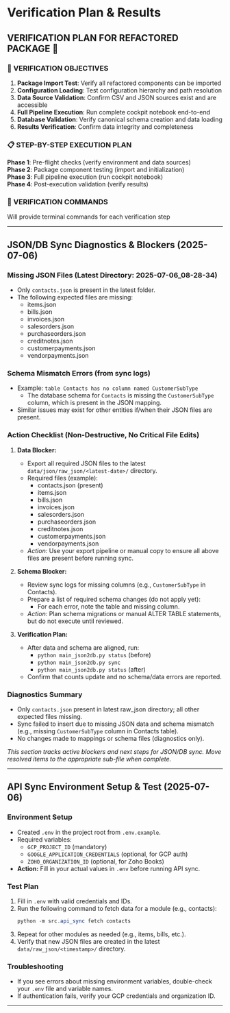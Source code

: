 # Verification Plan & Results

## VERIFICATION PLAN FOR REFACTORED PACKAGE 🧪

### 🎯 VERIFICATION OBJECTIVES
1. **Package Import Test**: Verify all refactored components can be imported
2. **Configuration Loading**: Test configuration hierarchy and path resolution
3. **Data Source Validation**: Confirm CSV and JSON sources exist and are accessible
4. **Full Pipeline Execution**: Run complete cockpit notebook end-to-end
5. **Database Validation**: Verify canonical schema creation and data loading
6. **Results Verification**: Confirm data integrity and completeness

### 📋 STEP-BY-STEP EXECUTION PLAN
**Phase 1**: Pre-flight checks (verify environment and data sources)  
**Phase 2**: Package component testing (import and initialization)  
**Phase 3**: Full pipeline execution (run cockpit notebook)  
**Phase 4**: Post-execution validation (verify results)  

### 🔧 VERIFICATION COMMANDS
Will provide terminal commands for each verification step

---

## JSON/DB Sync Diagnostics & Blockers (2025-07-06)

### Missing JSON Files (Latest Directory: 2025-07-06_08-28-34)
- Only `contacts.json` is present in the latest folder.
- The following expected files are missing:
    - items.json
    - bills.json
    - invoices.json
    - salesorders.json
    - purchaseorders.json
    - creditnotes.json
    - customerpayments.json
    - vendorpayments.json

### Schema Mismatch Errors (from sync logs)
- Example: `table Contacts has no column named CustomerSubType`
    - The database schema for `Contacts` is missing the `CustomerSubType` column, which is present in the JSON mapping.
- Similar issues may exist for other entities if/when their JSON files are present.

### Action Checklist (Non-Destructive, No Critical File Edits)
1. **Data Blocker:**
   - Export all required JSON files to the latest `data/json/raw_json/<latest-date>/` directory.
   - Required files (example):
     - contacts.json (present)
     - items.json
     - bills.json
     - invoices.json
     - salesorders.json
     - purchaseorders.json
     - creditnotes.json
     - customerpayments.json
     - vendorpayments.json
   - _Action:_ Use your export pipeline or manual copy to ensure all above files are present before running sync.

2. **Schema Blocker:**
   - Review sync logs for missing columns (e.g., `CustomerSubType` in Contacts).
   - Prepare a list of required schema changes (do not apply yet):
     - For each error, note the table and missing column.
   - _Action:_ Plan schema migrations or manual ALTER TABLE statements, but do not execute until reviewed.

3. **Verification Plan:**
   - After data and schema are aligned, run:
     - `python main_json2db.py status` (before)
     - `python main_json2db.py sync`
     - `python main_json2db.py status` (after)
   - Confirm that counts update and no schema/data errors are reported.

### Diagnostics Summary
- Only `contacts.json` present in latest raw_json directory; all other expected files missing.
- Sync failed to insert due to missing JSON data and schema mismatch (e.g., missing `CustomerSubType` column in Contacts table).
- No changes made to mappings or schema files (diagnostics only).

_This section tracks active blockers and next steps for JSON/DB sync. Move resolved items to the appropriate sub-file when complete._

---

## API Sync Environment Setup & Test (2025-07-06)

### Environment Setup
- Created `.env` in the project root from `.env.example`.
- Required variables:
    - `GCP_PROJECT_ID` (mandatory)
    - `GOOGLE_APPLICATION_CREDENTIALS` (optional, for GCP auth)
    - `ZOHO_ORGANIZATION_ID` (optional, for Zoho Books)
- **Action:** Fill in your actual values in `.env` before running API sync.

### Test Plan
1. Fill in `.env` with valid credentials and IDs.
2. Run the following command to fetch data for a module (e.g., contacts):
   ```powershell
   python -m src.api_sync fetch contacts
   ```
3. Repeat for other modules as needed (e.g., items, bills, etc.).
4. Verify that new JSON files are created in the latest `data/raw_json/<timestamp>/` directory.

### Troubleshooting
- If you see errors about missing environment variables, double-check your `.env` file and variable names.
- If authentication fails, verify your GCP credentials and organization ID.

---
